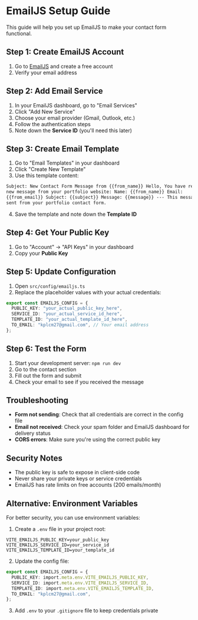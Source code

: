 # EmailJS Setup Guide

This guide will help you set up EmailJS to make your contact form functional.

## Step 1: Create EmailJS Account

1. Go to [EmailJS](https://www.emailjs.com/) and create a free account
2. Verify your email address

## Step 2: Add Email Service

1. In your EmailJS dashboard, go to "Email Services"
2. Click "Add New Service"
3. Choose your email provider (Gmail, Outlook, etc.)
4. Follow the authentication steps
5. Note down the **Service ID** (you'll need this later)

## Step 3: Create Email Template

1. Go to "Email Templates" in your dashboard
2. Click "Create New Template"
3. Use this template content:

```html
Subject: New Contact Form Message from {{from_name}} Hello, You have received a
new message from your portfolio website: Name: {{from_name}} Email:
{{from_email}} Subject: {{subject}} Message: {{message}} --- This message was
sent from your portfolio contact form.
```

4. Save the template and note down the **Template ID**

## Step 4: Get Your Public Key

1. Go to "Account" → "API Keys" in your dashboard
2. Copy your **Public Key**

## Step 5: Update Configuration

1. Open `src/config/emailjs.ts`
2. Replace the placeholder values with your actual credentials:

```typescript
export const EMAILJS_CONFIG = {
  PUBLIC_KEY: "your_actual_public_key_here",
  SERVICE_ID: "your_actual_service_id_here",
  TEMPLATE_ID: "your_actual_template_id_here",
  TO_EMAIL: "kplcm27@gmail.com", // Your email address
};
```

## Step 6: Test the Form

1. Start your development server: `npm run dev`
2. Go to the contact section
3. Fill out the form and submit
4. Check your email to see if you received the message

## Troubleshooting

- **Form not sending**: Check that all credentials are correct in the config file
- **Email not received**: Check your spam folder and EmailJS dashboard for delivery status
- **CORS errors**: Make sure you're using the correct public key

## Security Notes

- The public key is safe to expose in client-side code
- Never share your private keys or service credentials
- EmailJS has rate limits on free accounts (200 emails/month)

## Alternative: Environment Variables

For better security, you can use environment variables:

1. Create a `.env` file in your project root:

```
VITE_EMAILJS_PUBLIC_KEY=your_public_key
VITE_EMAILJS_SERVICE_ID=your_service_id
VITE_EMAILJS_TEMPLATE_ID=your_template_id
```

2. Update the config file:

```typescript
export const EMAILJS_CONFIG = {
  PUBLIC_KEY: import.meta.env.VITE_EMAILJS_PUBLIC_KEY,
  SERVICE_ID: import.meta.env.VITE_EMAILJS_SERVICE_ID,
  TEMPLATE_ID: import.meta.env.VITE_EMAILJS_TEMPLATE_ID,
  TO_EMAIL: "kplcm27@gmail.com",
};
```

3. Add `.env` to your `.gitignore` file to keep credentials private
